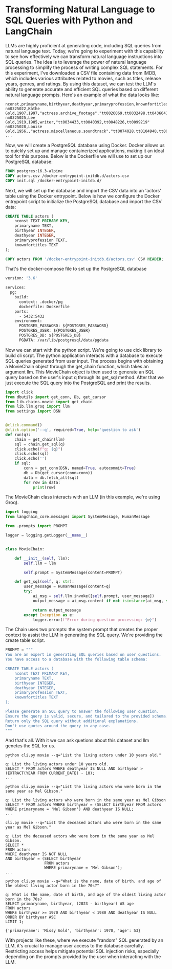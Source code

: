 # Transforming Natural Language to SQL Queries with Python and LangChain

LLMs are highly proficient at generating code, including SQL queries from natural language text. Today, we're going to experiment with this capability to see how effectively we can transform natural language instructions into SQL queries. The idea is to leverage the power of natural language processing to simplify the process of writing complex SQL statements. For this experiment, I've downloaded a CSV file containing data from IMDB, which includes various attributes related to movies, such as titles, release years, genres, and ratings. By using this dataset, we can test the LLM's ability to generate accurate and efficient SQL queries based on different natural language prompts. Here's an example of what the data looks like:

```csv
nconst,primaryname,birthyear,deathyear,primaryprofession,knownfortitles
nm0325022,Käthe Gold,1907,1997,"actress,archive_footage","tt0026069,tt0032498,tt0436641,tt0026066"
nm0325025,Lee Gold,1919,1985,writer,"tt0034433,tt0040392,tt0048226,tt0099219"
nm0325028,Louise Gold,1956,,"actress,miscellaneous,soundtrack","tt0074028,tt0104940,tt0083791,tt2281587"
...
```

Now, we will create a PostgreSQL database using Docker. Docker allows us to quickly set up and manage containerized applications, making it an ideal tool for this purpose. Below is the Dockerfile we will use to set up our PostgreSQL database:


```dockerfile
FROM postgres:16.3-alpine
COPY actors.csv /docker-entrypoint-initdb.d/actors.csv
COPY init.sql /docker-entrypoint-initdb.d/
```

Next, we will set up the database and import the CSV data into an 'actors' table using the Docker entrypoint. Below is how we configure the Docker entrypoint script to initialize the PostgreSQL database and import the CSV data:


```sql
CREATE TABLE actors (
    nconst TEXT PRIMARY KEY,
    primaryname TEXT,
    birthyear INTEGER,
    deathyear INTEGER,
    primaryprofession TEXT,
    knownfortitles TEXT
);

COPY actors FROM '/docker-entrypoint-initdb.d/actors.csv' CSV HEADER;
```

That's the docker-compose file to set up the PostgreSQL database

```dockerfile
version: '3.6'

services:
  pg:
    build:
      context: .docker/pg
      dockerfile: Dockerfile
    ports:
      - 5432:5432
    environment:
      POSTGRES_PASSWORD: ${POSTGRES_PASSWORD}
      POSTGRES_USER: ${POSTGRES_USER}
      POSTGRES_DB: ${POSTGRES_DB}
      PGDATA: /var/lib/postgresql/data/pgdata
```

Now we can start with the python script. We're going to use cick library to build cli scrpt.
The python application interacts with a database to execute SQL queries generated from user input. The process begins with obtaining a MovieChain object through the get_chain function, which takes an argument llm. This MovieChain object is then used to generate an SQL query based on the user's input q through its get_sql method. After that we just execute the SQL query into the PostgreSQL and print the results.

```python
import click
from dbutils import get_conn, Db, get_cursor
from lib.chains.movie import get_chain
from lib.llm.groq import llm
from settings import DSN


@click.command()
@click.option('--q', required=True, help='question to ask')
def run(q):
    chain = get_chain(llm)
    sql = chain.get_sql(q)
    click.echo(f"q: {q}")
    click.echo(sql)
    click.echo('')
    if sql:
        conn = get_conn(DSN, named=True, autocommit=True)
        db = Db(get_cursor(conn=conn))
        data = db.fetch_all(sql)
        for row in data:
            print(row)
```

The MovieChain class interacts with an LLM (in this example, we're using Groq).

```python
import logging
from langchain_core.messages import SystemMessage, HumanMessage

from .prompts import PROMPT

logger = logging.getLogger(__name__)


class MovieChain:

    def __init__(self, llm):
        self.llm = llm

        self.prompt = SystemMessage(content=PROMPT)

    def get_sql(self, q: str):
        user_message = HumanMessage(content=q)
        try:
            ai_msg = self.llm.invoke([self.prompt, user_message])
            output_message = ai_msg.content if not isinstance(ai_msg, str) else ai_msg

            return output_message
        except Exception as e:
            logger.error(f"Error during question processing: {e}")
```

The Chain uses two prompts: the system prompt that creates the proper context to assist the LLM in generating the SQL query. We're providing the create table script.

```python
PROMPT = """
You are an expert in generating SQL queries based on user questions.
You have access to a database with the following table schema:

CREATE TABLE actors (
    nconst TEXT PRIMARY KEY,
    primaryname TEXT,
    birthyear INTEGER,
    deathyear INTEGER,
    primaryprofession TEXT,
    knownfortitles TEXT
);

Please generate an SQL query to answer the following user question.
Ensure the query is valid, secure, and tailored to the provided schema.
Return only the SQL query without additional explanations.
Don't use quotes around the query in any case.
"""
```

And that's all. With it we can ask quetions about this dataset and llm genetes the SQL for us.

```commandline
python cli.py movie --q="List the living actors under 10 years old."

q: List the living actors under 10 years old.
SELECT * FROM actors WHERE deathyear IS NULL AND birthyear > (EXTRACT(YEAR FROM CURRENT_DATE) - 10);
...
```

```commandline
python cli.py movie --q="List the living actors who were born in the same year as Mel Gibson."

q: List the living actors who were born in the same year as Mel Gibson
SELECT * FROM actors WHERE birthyear = (SELECT birthyear FROM actors WHERE primaryname = 'Mel Gibson') AND deathyear IS NULL;
...
```

```commandline
cli.py movie --q="List the deceased actors who were born in the same year as Mel Gibson."

q: List the deceased actors who were born in the same year as Mel Gibson.
SELECT * 
FROM actors 
WHERE deathyear IS NOT NULL 
AND birthyear = (SELECT birthyear 
                 FROM actors 
                 WHERE primaryname = 'Mel Gibson');
...
```

```commandline
python cli.py movie --q="What is the name, date of birth, and age of the oldest living actor born in the 70s?"

q: What is the name, date of birth, and age of the oldest living actor born in the 70s?
SELECT primaryname, birthyear, (2023 - birthyear) AS age 
FROM actors 
WHERE birthyear >= 1970 AND birthyear < 1980 AND deathyear IS NULL 
ORDER BY birthyear ASC 
LIMIT 1;

{'primaryname': 'Missy Gold', 'birthyear': 1970, 'age': 53}
```

With projects like these, where we execute "random" SQL generated by an LLM, it's crucial to manage user access to the database carefully. Restricting access helps mitigate potential SQL injection risks, especially depending on the prompts provided by the user when interacting with the LLM.
